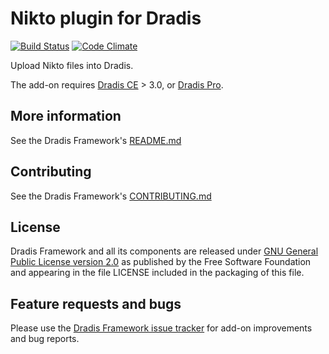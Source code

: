 # Nikto plugin for Dradis

[![Build Status](https://secure.travis-ci.org/dradis/dradis-nikto.png?branch=master)](http://travis-ci.org/dradis/dradis-nikto) [![Code Climate](https://codeclimate.com/github/dradis/dradis-nikto.png)](https://codeclimate.com/github/dradis/dradis-nikto.png)

Upload Nikto files into Dradis.

The add-on requires [Dradis CE](https://dradisframework.org/) > 3.0, or [Dradis Pro](https://dradisframework.com/pro/).


## More information

See the Dradis Framework's [README.md](https://github.com/dradis/dradisframework/blob/master/README.md)


## Contributing

See the Dradis Framework's [CONTRIBUTING.md](https://github.com/dradis/dradisframework/blob/master/CONTRIBUTING.md)


## License

Dradis Framework and all its components are released under [GNU General Public License version 2.0](http://www.gnu.org/licenses/old-licenses/gpl-2.0.html) as published by the Free Software Foundation and appearing in the file LICENSE included in the packaging of this file.


## Feature requests and bugs

Please use the [Dradis Framework issue tracker](https://github.com/dradis/dradis-ce/issues) for add-on improvements and bug reports.
